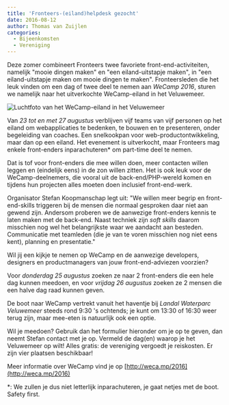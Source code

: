 ```yaml
---
title: 'Fronteers-(eiland)helpdesk gezocht'
date: 2016-08-12
author: Thomas van Zuijlen
categories:
  - Bijeenkomsten
  - Vereniging
---
```


Deze zomer combineert Fronteers twee favoriete front-end-activiteiten, namelijk "mooie dingen maken" en "een eiland-uitstapje maken", in "een eiland-uitstapje maken om mooie dingen te maken". Fronteersleden die het leuk vinden om een dag of twee deel te nemen aan _WeCamp 2016_, sturen we namelijk naar het uitverkochte WeCamp-eiland in het Veluwemeer.

![Luchtfoto van het WeCamp-eiland in het Veluwemeer](/_img/blog/2016/wecamp-wider-full.jpg)

Van _23 tot en met 27 augustus_ verblijven vijf teams van vijf personen op het eiland om webapplicaties te bedenken, te bouwen en te presenteren, onder begeleiding van coaches. Een snelkookpan voor web-productontwikkeling, maar dan op een eiland. Het evenement is uitverkocht, maar Fronteers mag enkele front-enders inparachuteren\* om part-time deel te nemen.

Dat is tof voor front-enders die mee willen doen, meer contacten willen leggen en (eindelijk eens) in de zon willen zitten. Het is ook leuk voor de WeCamp-deelnemers, die vooral uit de back-end/PHP-wereld komen en tijdens hun projecten alles moeten doen inclusief front-end-werk.

Organisator Stefan Koopmanschap legt uit: "We willen meer begrip en front-end-skills triggeren bij de mensen die normaal gesproken daar niet aan gewend zijn. Andersom proberen we de aanwezige front-enders kennis te laten maken met de back-end. Naast techniek zijn _soft skills_ daarom misschien nog wel het belangrijkste waar we aandacht aan besteden. Communicatie met teamleden (die je van te voren misschien nog niet eens kent), planning en presentatie."

Wil jij een kijkje te nemen op WeCamp en de aanwezige developers, designers en productmanagers van jouw front-end-adviezen voorzien?

Voor _donderdag 25 augustus_ zoeken ze naar 2 front-enders die een hele dag kunnen meedoen, en voor _vrijdag 26 augustus_ zoeken ze 2 mensen die een halve dag raad kunnen geven.

De boot naar WeCamp vertrekt vanuit het haventje bij _Landal Waterparc Veluwemeer_ steeds rond 9:30 's ochtends; je kunt om 13:30 of 16:30 weer terug zijn, maar mee-eten is natuurlijk ook een optie.

Wil je meedoen? Gebruik dan het formulier hieronder om je op te geven, dan neemt Stefan contact met je op. Vermeld de dag(en) waarop je het Veluwemeer op wilt! Alles gratis: de vereniging vergoedt je reiskosten. Er zijn vier plaatsen beschikbaar!

Meer informatie over WeCamp vind je op [http://weca.mp/2016](http://weca.mp/2016)

<p class="note">
*: We zullen je dus niet letterlijk inparachuteren, je gaat netjes met de boot. Safety first.
</p>
